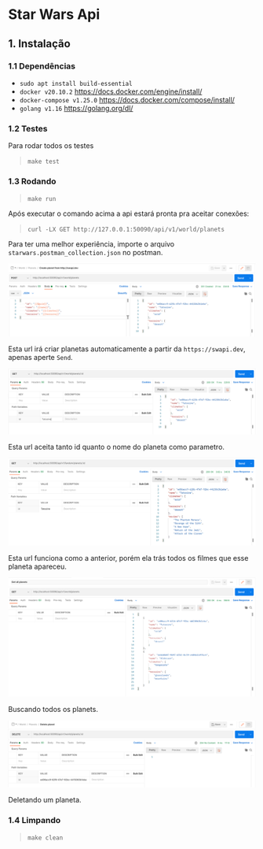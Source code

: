 # Star Wars Api

## 1. Instalação

### 1.1 Dependências
* `sudo apt install build-essential`
* `docker v20.10.2` https://docs.docker.com/engine/install/
* `docker-compose v1.25.0` https://docs.docker.com/compose/install/
* `golang v1.16` https://golang.org/dl/

### 1.2 Testes
Para rodar todos os testes
> `make test`

### 1.3 Rodando
> `make run`

Após executar o comando acima a api estará pronta pra aceitar conexões:

> `curl -LX GET http://127.0.0.1:50090/api/v1/world/planets`

Para ter uma melhor experiência, importe o arquivo `starwars.postman_collection.json` no postman.

![img.png](_docs/create.png)

Esta url irá criar planetas automaticamente a partir da `https://swapi.dev`, apenas aperte `Send`.

![img.png](_docs/get.png)

Esta url aceita tanto id quanto o nome do planeta como parametro.

![img.png](_docs/fandom.png)

Esta url funciona como a anterior, porém ela trás todos os filmes que esse planeta apareceu.

![img.png](_docs/all.png)

Buscando todos os planets.

![img.png](_docs/delete.png)

Deletando um planeta.

### 1.4 Limpando

> `make clean`
